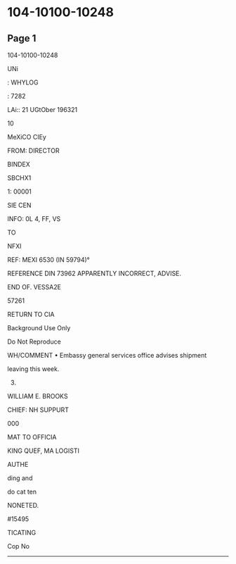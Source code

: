 # 104-10100-10248

## Page 1

104-10100-10248

UNi

: WHYLOG

: 7282

LAi:: 21 UGtOber 196321

10

MeXiCO CIEy

FROM: DIRECTOR

BINDEX

SBCHX1

1: 00001

SIE CEN

INFO: 0L 4, FF, VS

TO

NFXI

REF: MEXI 6530 (IN 59794)°

REFERENCE DIN 73962 APPARENTLY INCORRECT, ADVISE.

END OF. VESSA2E

57261

RETURN TO CIA

Background Use Only

Do Not Reproduce

WH/COMMENT • Embassy general services office advises shipment

leaving this week.

03.

WILLIAM E. BROOKS

CHIEF: NH SUPPURT

000

MAT TO OFFICIA

KING QUEF, MA LOGISTI

AUTHE

ding and

do cat ten

NONETED.

#15495

TICATING

Cop No

---

